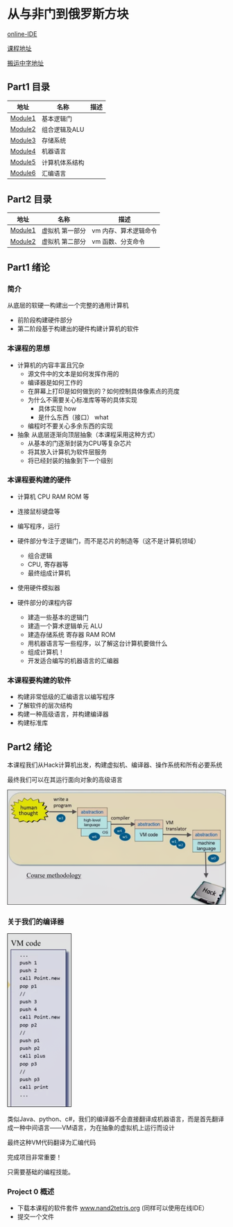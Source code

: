 # 从与非门到俄罗斯方块

[online-IDE](https://nand2tetris.github.io/web-ide/chip)

[课程地址](https://www.coursera.org/learn/build-a-computer/home/week/1)

[搬运中字地址](https://www.bilibili.com/video/BV1KJ411s7QJ)

## Part1 目录

| 地址 | 名称 | 描述 |
| - | - | - |
| [Module1](Part1/Unit1.md) | 基本逻辑门 | |
| [Module2](Part1/Unit2.md) | 组合逻辑及ALU | |
| [Module3](Part1/Unit3.md) | 存储系统 | |
| [Module4](Part1/Unit4.md) | 机器语言 | |
| [Module5](Part1/Unit5.md) | 计算机体系结构 | |
| [Module6](Part1/Unit6.md) | 汇编语言 | |

## Part2 目录

| 地址 | 名称 | 描述 |
| - | - | - |
| [Module1](Part2/Unit1.md) | 虚拟机 第一部分 | vm 内存、算术逻辑命令 |
| [Module2](Part2/Unit2.md) | 虚拟机 第二部分 | vm 函数、分支命令 |

## Part1 绪论

### 简介

从底层的软硬一构建出一个完整的通用计算机

* 前阶段构建硬件部分
* 第二阶段基于构建出的硬件构建计算机的软件

### 本课程的思想 

* 计算机的内容丰富且冗杂 
    * 源文件中的文本是如何发挥作用的
    * 编译器是如何工作的
    * 在屏幕上打印是如何做到的？如何控制具体像素点的亮度
    * 为什么不需要关心标准库等等的具体实现
        * 具体实现 how
        * 是什么东西（接口） what
    * 编程时不要关心多余东西的实现
* 抽象 从底层逐渐向顶层抽象（本课程采用这种方式）
    * 从基本的门逐渐封装为CPU等复杂芯片
    * 将其放入计算机为软件层服务
    * 将已经封装的抽象到下一个级别

### 本课程要构建的硬件 

* 计算机 CPU RAM ROM 等
* 连接鼠标键盘等
* 编写程序，运行

* 硬件部分专注于逻辑门，而不是芯片的制造等（这不是计算机领域）
    * 组合逻辑
    * CPU, 寄存器等
    * 最终组成计算机
* 使用硬件模拟器

* 硬件部分的课程内容
    * 建造一些基本的逻辑门
    * 建造一个算术逻辑单元 ALU
    * 建造存储系统 寄存器 RAM ROM
    * 用机器语言写一些程序，以了解这台计算机要做什么
    * 组成计算机！
    * 开发适合编写的机器语言的汇编器

### 本课程要构建的软件

* 构建非常低级的汇编语言以编写程序
* 了解软件的层次结构
* 构建一种高级语言，并构建编译器
* 构建标准库

## Part2 绪论

本课程我们从Hack计算机出发，构建虚拟机、编译器、操作系统和所有必要系统

最终我们可以在其运行面向对象的高级语言

![](img/aa5b258f.png)

### 关于我们的编译器

![](img/e751813e.png)

类似Java、python、c#，我们的编译器不会直接翻译成机器语言，而是首先翻译成一种中间语言——VM语言，为在抽象的虚拟机上运行而设计

最终这种VM代码翻译为汇编代码

完成项目非常重要！

只需要基础的编程技能。

### Project 0 概述

* 下载本课程的软件套件 www.nand2tetris.org (同样可以使用在线IDE）
* 提交一个文件
